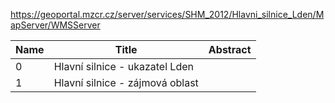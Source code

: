 https://geoportal.mzcr.cz/server/services/SHM_2012/Hlavni_silnice_Lden/MapServer/WMSServer

|Name|Title|Abstract|
|--|--|--|
|0|Hlavní silnice - ukazatel Lden||
|1|Hlavní silnice - zájmová oblast||
